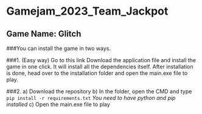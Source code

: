 # Gamejam_2023_Team_Jackpot

## Game Name: Glitch

###You can install the game in two ways.

###1. (Easy way)
Go to this link
Download the application file and install the game in one click. It will install all the dependencies itself. 
After installation is done, head over to the installation folder and open the main.exe file to play. 

###2.
a) Download the repository
b) In the folder, open the CMD and type
`pip install -r requirements.txt`
*You need to have python and pip installed*
c) Open the main.exe file to play


